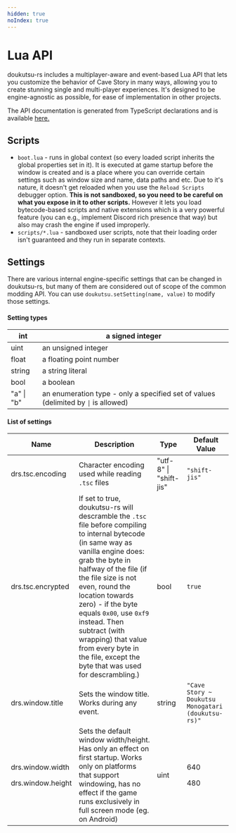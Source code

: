 ```yaml
---
hidden: true
noIndex: true
---
```


# Lua API

doukutsu-rs includes a multiplayer-aware and event-based Lua API that lets you customize the behavior of Cave Story in many ways, allowing you to create stunning single and multi-player experiences. It's designed to be engine-agnostic as possible, for ease of implementation in other projects.

The API documentation is generated from TypeScript declarations and is available [here.](https://doukutsu-rs.github.io/api-docs/)

## Scripts

* `boot.lua` - runs in global context (so every loaded script inherits the global properties set in it). It is executed at game startup before the window is created and is a place where you can override certain settings such as window size and name, data paths and etc. Due to it's nature, it doesn't get reloaded when you use the `Reload Scripts` debugger option. **This is not sandboxed, so you need to be careful on what you expose in it to other scripts.** However it lets you load bytecode-based scripts and native extensions which is a very powerful feature (you can e.g., implement Discord rich presence that way) but also may crash the engine if used improperly.
* `scripts/*.lua` - sandboxed user scripts, note that their loading order isn't guaranteed and they run in separate contexts.

## Settings

There are various internal engine-specific settings that can be changed in doukutsu-rs, but many of them are considered out of scope of the common modding API. You can use `doukutsu.setSetting(name, value)` to modify those settings.

#### Setting types

| int        | a signed integer                                                                    |
| ---------- | ----------------------------------------------------------------------------------- |
| uint       | an unsigned integer                                                                 |
| float      | a floating point number                                                             |
| string     | a string literal                                                                    |
| bool       | a boolean                                                                           |
| "a" \| "b" | an enumeration type - only a specified set of values (delimited by `\|` is allowed) |

#### List of settings

| Name                                            | Description                                                                                                                                                                                                                                                                                                                                                                                                         | Type                   | Default Value                                      |
| ----------------------------------------------- | ------------------------------------------------------------------------------------------------------------------------------------------------------------------------------------------------------------------------------------------------------------------------------------------------------------------------------------------------------------------------------------------------------------------- | ---------------------- | -------------------------------------------------- |
| drs.tsc.encoding                                | Character encoding used while reading `.tsc` files                                                                                                                                                                                                                                                                                                                                                                  | "utf-8" \| "shift-jis" | `"shift-jis"`                                      |
| drs.tsc.encrypted                               | If set to true, doukutsu-rs will descramble the `.tsc` file before compiling to internal bytecode (in same way as vanilla engine does: grab the byte in halfway of the file (if the file size is not even, round the location towards zero) - if the byte equals `0x00`, use `0xf9` instead. Then subtract (with wrapping) that value from every byte in the file, except the byte that was used for descrambling.) | bool                   | `true`                                             |
| drs.window.title                                | Sets the window title. Works during any event.                                                                                                                                                                                                                                                                                                                                                                      | string                 | `"Cave Story ~ Doukutsu Monogatari (doukutsu-rs)"` |
| <p>drs.window.width</p><p>drs.window.height</p> | Sets the default window width/height. Has only an effect on first startup. Works only on platforms that support windowing, has no effect if the game runs exclusively in full screen mode (eg. on Android)                                                                                                                                                                                                          | uint                   | <p>640</p><p>480</p>                               |
